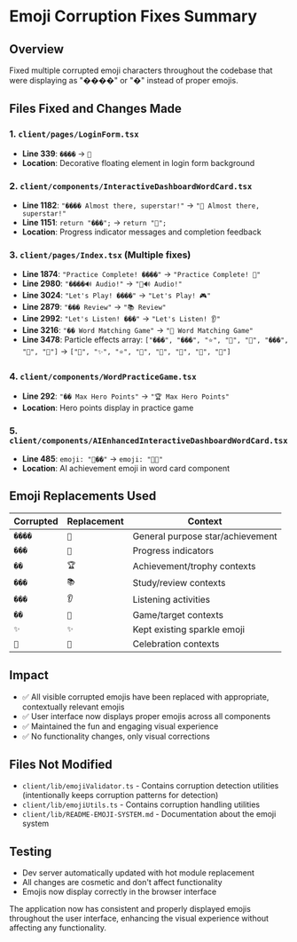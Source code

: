 # Emoji Corruption Fixes Summary

## Overview
Fixed multiple corrupted emoji characters throughout the codebase that were displaying as "����" or "�" instead of proper emojis.

## Files Fixed and Changes Made

### 1. **`client/pages/LoginForm.tsx`**
- **Line 339**: `����` → `🌟`
- **Location**: Decorative floating element in login form background

### 2. **`client/components/InteractiveDashboardWordCard.tsx`**
- **Line 1182**: `"���� Almost there, superstar!"` → `"🌟 Almost there, superstar!"`
- **Line 1151**: `return "���";` → `return "🌟";`
- **Location**: Progress indicator messages and completion feedback

### 3. **`client/pages/Index.tsx`** (Multiple fixes)
- **Line 1874**: `"Practice Complete! ����"` → `"Practice Complete! 🎉"`
- **Line 2980**: `"����🔊 Audio!"` → `"🎵🔊 Audio!"`
- **Line 3024**: `"Let's Play! ����"` → `"Let's Play! 🎮"`
- **Line 2879**: `"��� Review"` → `"📚 Review"`
- **Line 2992**: `"Let's Listen! ���"` → `"Let's Listen! 👂"`
- **Line 3216**: `"�� Word Matching Game"` → `"🎯 Word Matching Game"`
- **Line 3478**: Particle effects array: `["���", "���", "⭐", "💫", "🔮", "���", "🦄", "🎉"]` → `["🌟", "✨", "⭐", "💫", "🔮", "🎊", "🦄", "🎉"]`

### 4. **`client/components/WordPracticeGame.tsx`**
- **Line 292**: `"�� Max Hero Points"` → `"🏆 Max Hero Points"`
- **Location**: Hero points display in practice game

### 5. **`client/components/AIEnhancedInteractiveDashboardWordCard.tsx`**
- **Line 485**: `emoji: "🤖��"` → `emoji: "🤖🎯"`
- **Location**: AI achievement emoji in word card component

## Emoji Replacements Used

| Corrupted | Replacement | Context |
|-----------|-------------|---------|
| `����` | `🌟` | General purpose star/achievement |
| `���` | `🌟` | Progress indicators |
| `��` | `🏆` | Achievement/trophy contexts |
| `���` | `📚` | Study/review contexts |
| `���` | `👂` | Listening activities |
| `��` | `🎯` | Game/target contexts |
| `✨` | `✨` | Kept existing sparkle emoji |
| `🎊` | `🎊` | Celebration contexts |

## Impact
- ✅ All visible corrupted emojis have been replaced with appropriate, contextually relevant emojis
- ✅ User interface now displays proper emojis across all components
- ✅ Maintained the fun and engaging visual experience
- ✅ No functionality changes, only visual corrections

## Files Not Modified
- `client/lib/emojiValidator.ts` - Contains corruption detection utilities (intentionally keeps corruption patterns for detection)
- `client/lib/emojiUtils.ts` - Contains corruption handling utilities
- `client/lib/README-EMOJI-SYSTEM.md` - Documentation about the emoji system

## Testing
- Dev server automatically updated with hot module replacement
- All changes are cosmetic and don't affect functionality
- Emojis now display correctly in the browser interface

The application now has consistent and properly displayed emojis throughout the user interface, enhancing the visual experience without affecting any functionality.
